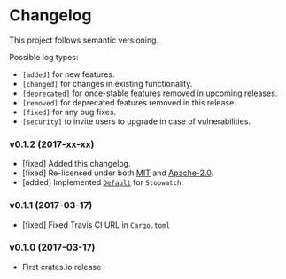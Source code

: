 # Changelog

This project follows semantic versioning.

Possible log types:

* `[added]` for new features.
* `[changed]` for changes in existing functionality.
* `[deprecated]` for once-stable features removed in upcoming releases.
* `[removed]` for deprecated features removed in this release.
* `[fixed]` for any bug fixes.
* `[security]` to invite users to upgrade in case of vulnerabilities.

### v0.1.2 (2017-xx-xx)

* [fixed] Added this changelog.
* [fixed] Re-licensed under both [MIT](LICENSE-MIT) and [Apache-2.0](LICENSE-APACHE).
* [added] Implemented [`Default`](https://doc.rust-lang.org/std/default/trait.Default.html) for `Stopwatch`.

### v0.1.1 (2017-03-17)

* [fixed] Fixed Travis CI URL in `Cargo.toml`

### v0.1.0 (2017-03-17)

* First crates.io release
